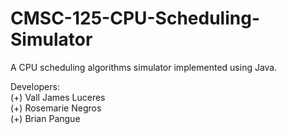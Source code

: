 # CMSC-125-CPU-Scheduling-Simulator
A CPU scheduling algorithms simulator implemented using Java.

Developers: </br>
(+) Vall James Luceres </br>
(+) Rosemarie Negros </br>
(+) Brian Pangue </br>
